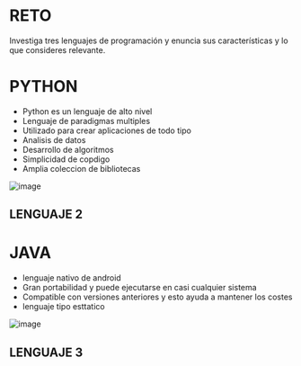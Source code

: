 # RETO
Investiga tres lenguajes de programación y enuncia sus características y lo que consideres relevante.

# PYTHON
* Python es un lenguaje de alto nivel
* Lenguaje de paradigmas multiples
* Utilizado para crear aplicaciones de todo tipo 
* Analisis de datos 
* Desarrollo de algoritmos 
* Simplicidad de copdigo
* Amplia coleccion de bibliotecas 

![image](https://user-images.githubusercontent.com/103066352/162494816-b06c4c91-ee30-4c75-bc1d-6e9c4c5ad060.png)

## LENGUAJE 2
# JAVA
* lenguaje nativo de android
* Gran portabilidad y puede ejecutarse en casi cualquier sistema
* Compatible con versiones anteriores y esto ayuda a mantener los costes
* lenguaje tipo esttatico 

![image](https://user-images.githubusercontent.com/103066352/162497260-f25eb7b6-3f6d-4f96-9eae-d5f59d4b9df8.png)


  


## LENGUAJE 3

